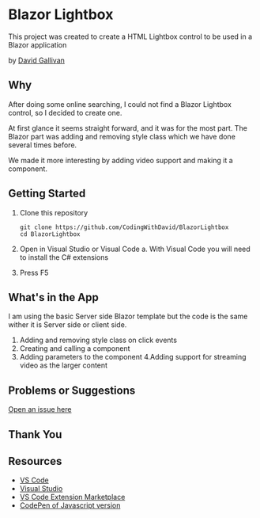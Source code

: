 # Blazor Lightbox

This project was created to create a HTML Lightbox control to be used in a Blazor application

by [David Gallivan](http://twitter.com/CodingwithDavid)


## Why

After doing some online searching, I could not find a Blazor Lightbox control, so I decided to create one.  

At first glance it seems straight forward, and it was for the most part.  The Blazor part was adding and removing style class which we have done several times before.

We made it more interesting by adding video support and making it a component.

## Getting Started

1. Clone this repository

   ```Command Line
   git clone https://github.com/CodingWithDavid/BlazorLightbox
   cd BlazorLightbox
   ```

1.	Open in Visual Studio or Visual Code
a.	With Visual Code you will need to install the C# extensions
2.	Press F5

## What's in the App

I am using the basic Server side Blazor template but the code is the same wither it is Server side or client side.

1. Adding and removing style class on click events
2. Creating and calling a component
3. Adding parameters to the component
4.Adding support for streaming video as the larger content

## Problems or Suggestions

[Open an issue here](https://github.com/CodingWithDavid/BlazorLightbox/issues)

## Thank You


## Resources

- [VS Code](https://code.visualstudio.com)
- [Visual Studio]( https://visualstudio.microsoft.com/)
- [VS Code Extension Marketplace](https://marketplace.visualstudio.com/vscode)
- [CodePen of Javascript version](https://codepen.io/gschier/pen/HCoqh)
